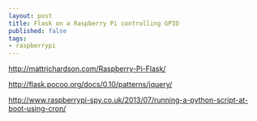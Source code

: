 ```yaml
---
layout: post
title: Flask on a Raspberry Pi controlling GPIO
published: false
tags:
- raspberrypi
---
```


http://mattrichardson.com/Raspberry-Pi-Flask/

http://flask.pocoo.org/docs/0.10/patterns/jquery/

http://www.raspberrypi-spy.co.uk/2013/07/running-a-python-script-at-boot-using-cron/